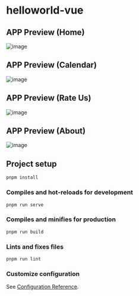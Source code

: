 # helloworld-vue

## APP Preview (Home)
![image](https://user-images.githubusercontent.com/69533533/143795259-29f3eb47-55ce-4104-b618-9451e4f4d076.png)
## APP Preview (Calendar)
![image](https://user-images.githubusercontent.com/69533533/143795277-b6766bf3-4637-4adf-b35c-35493ff8e2a4.png)
## APP Preview (Rate Us)
![image](https://user-images.githubusercontent.com/69533533/143795296-515eadee-935c-4a05-bfda-f906852d4089.png)
## APP Preview (About)
![image](https://user-images.githubusercontent.com/69533533/143795301-5a24b6e7-c4fa-4e06-a0f7-8833513e6780.png)

## Project setup
```
pnpm install
```

### Compiles and hot-reloads for development
```
pnpm run serve
```

### Compiles and minifies for production
```
pnpm run build
```

### Lints and fixes files
```
pnpm run lint
```

### Customize configuration
See [Configuration Reference](https://cli.vuejs.org/config/).
